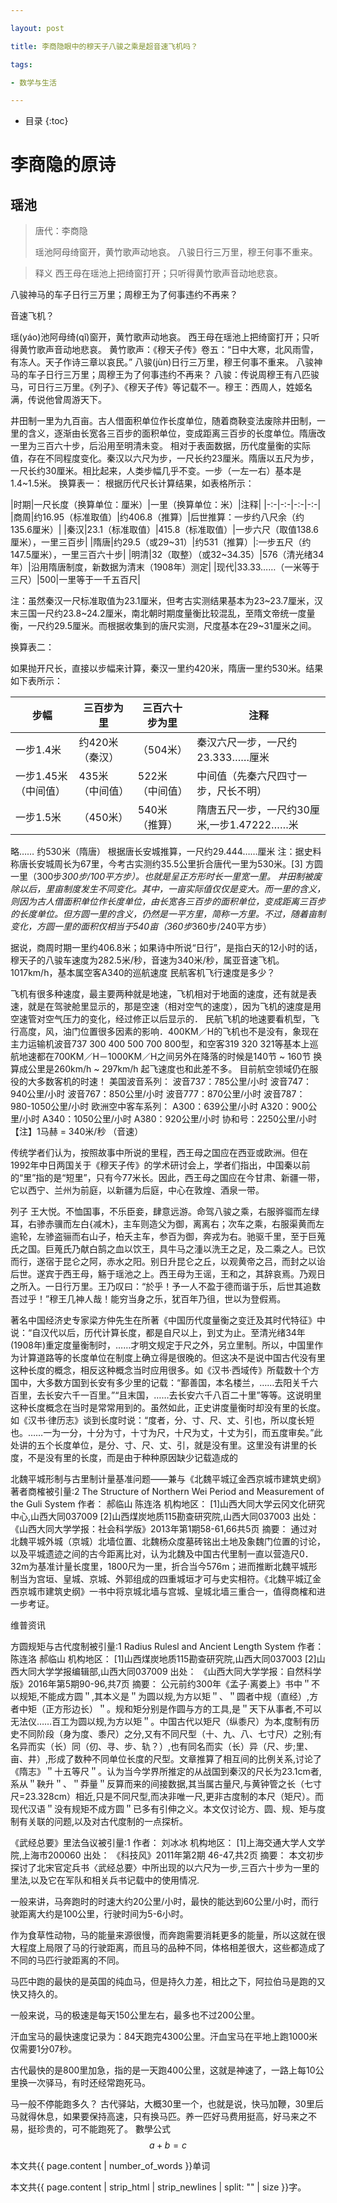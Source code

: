 ```yaml
---

layout: post

title: 李商隐眼中的穆天子八骏之乘是超音速飞机吗？

tags:

- 数学与生活

---
```


* 目录
{:toc}

# 李商隐的原诗
## 瑶池
>
> 唐代：李商隐
>
> 瑶池阿母绮窗开，黄竹歌声动地哀。 
> 八骏日行三万里，穆王何事不重来。

> 释义
西王母在瑶池上把绮窗打开；只听得黄竹歌声音动地悲哀。

八骏神马的车子日行三万里；周穆王为了何事违约不再来？

音速飞机？


瑶(yáo)池阿母绮(qǐ)窗开，黄竹歌声动地哀。
西王母在瑶池上把绮窗打开；只听得黄竹歌声音动地悲哀。
黄竹歌声：《穆天子传》卷五：“日中大寒，北风雨雪，有冻人。天子作诗三章以哀民。”
八骏(jùn)日行三万里，穆王何事不重来。
八骏神马的车子日行三万里；周穆王为了何事违约不再来？
八骏：传说周穆王有八匹骏马，可日行三万里。《列子》、《穆天子传》等记载不一。穆王：西周人，姓姬名满，传说他曾周游天下。

井田制一里为九百亩。古人借面积单位作长度单位，随着商鞅变法废除井田制，一里的含义，逐渐由长宽各三百步的面积单位，变成距离三百步的长度单位。隋唐改一里为三百六十步，后沿用至明清未变。
相对于表面数据，历代度量衡的实际值，存在不同程度变化。秦汉以六尺为步，一尺长约23厘米。隋唐以五尺为步，一尺长约30厘米。相比起来，人类步幅几乎不变。一步（一左一右）基本是1.4~1.5米。
换算表一：
根据历代尺长计算结果，如表格所示：

|时期|一尺长度（换算单位：厘米）|一里（换算单位：米）|注释|
|-:-|-:-|-:-|-:-|
|商周|约16.95（标准取值）|约406.8（推算）|后世推算：一步约八尺余（约135.6厘米）|
|秦汉|23.1（标准取值）|415.8（标准取值）|一步六尺（取值138.6厘米），一里三百步|
|隋唐|约29.5（或29~31）|约531（推算）|:一步五尺（约147.5厘米），一里三百六十步|
|明清|32（取整）（或32~34.35）|576（清光绪34年）|沿用隋唐制度，新数据为清末（1908年）测定|
|现代|33.33……（一米等于三尺）|500|一里等于一千五百尺|

注：虽然秦汉一尺标准取值为23.1厘米，但考古实测结果基本为23~23.7厘米，汉末三国一尺约23.8~24.2厘米，南北朝时期度量衡比较混乱，至隋文帝统一度量衡，一尺约29.5厘米。而根据收集到的唐尺实测，尺度基本在29~31厘米之间。

换算表二：

如果抛开尺长，直接以步幅来计算，秦汉一里约420米，隋唐一里约530米。结果如下表所示：

|步幅|三百步为里|三百六十步为里|注释|
|---|---|---|----|
|一步1.4米|约420米（秦汉）|（504米）|秦汉六尺一步，一尺约23.333……厘米|
|一步1.45米（中间值）|435米（中间值）|522米（中间值）|中间值（先秦六尺四寸一步，尺长不明）|
|一步1.5米|（450米）|540米（推算）|隋唐五尺一步，一尺约30厘米,一步1.47222……米|

略……
约530米（隋唐）
根据唐长安城推算，一尺约29.444……厘米
注：据史料称唐长安城周长为67里，今考古实测约35.5公里折合唐代一里为530米。[3]
方圆一里（300步*300步/100平方步）。也就是呈正方形时长一里宽一里。
井田制被废除以后，里亩制度发生不同变化。其中，一亩实际值仅仅是变大。而一里的含义，则因为古人借面积单位作长度单位，由长宽各三百步的面积单位，变成距离三百步的长度单位。但方圆一里的含义，仍然是一平方里，简称一方里。不过，随着亩制变化，方圆一里的面积仅相当于540亩（360步*360步/240平方步）

据说，商周时期一里约406.8米；如果诗中所说“日行”，是指白天的12小时的话，穆天子的八骏车速度为282.5米/秒，音速为340米/秒，属亚音速飞机。1017km/h，基本属空客A340的巡航速度
民航客机飞行速度是多少？
 
飞机有很多种速度，最主要两种就是地速，飞机相对于地面的速度，还有就是表速，就是在驾驶舱里显示的，那是空速（相对空气的速度），因为飞机的速度是用空速管对空气压力的变化，经过修正以后显示的．
民航飞机的地速要看机型，飞行高度，风，油门位置很多因素的影响．400KM／H的飞机也不是没有，象现在主力运输机波音737 300 400 500 700 800型，和空客319 320 321等基本上巡航地速都在700KM／H－1000KM／H之间另外在降落的时候是140节 ~ 160节 换算成公里是260km/h ~ 297km/h 起飞速度也和此差不多。 目前航空领域仍在服役的大多数客机的时速！ 美国波音系列： 波音737：785公里/小时 波音747：940公里/小时 波音767：850公里/小时 波音777：870公里/小时 波音787：980-1050公里/小时 欧洲空中客车系列： A300：639公里/小时 A320：900公里/小时 A340：1050公里/小时 A380：920公里/小时 协和号：2250公里/小时 【注】1马赫 = 340米/秒 （音速）

传统学者们认为，按照故事中所说的里程，西王母之国应在西亚或欧洲。但在1992年中日两国关于《穆天子传》的学术研讨会上，学者们指出，中国秦以前的“里”指的是“短里”，只有今77米长。因此，西王母之国应在今甘肃、新疆一带，它以西宁、兰州为前庭，以新疆为后庭，中心在敦煌、酒泉一带。

列子 王大悦。不恤国事，不乐臣妾，肆意远游。命驾八骏之乘，右服骅骝而左绿耳，右骖赤骥而左白{减木}，主车则造父为御，离离右；次车之乘，右服渠黄而左逾轮，左骖盗骊而右山子，柏夭主车，参百为御，奔戎为右。驰驱千里，至于巨蒐氏之国。巨蒐氏乃献白鹄之血以饮王，具牛马之湩以洗王之足，及二乘之人。已饮而行，遂宿于昆仑之阿，赤水之阳。别日升昆仑之丘，以观黄帝之吕，而封之以诒后世。遂宾于西王母，觞于瑶池之上。西王母为王谣，王和之，其辞哀焉。乃观日之所入。一日行万里。王乃叹曰：“於乎！予一人不盈于德而谐于乐，后世其追数吾过乎！”穆王几神人哉！能穷当身之乐，犹百年乃徂，世以为登假焉。

著名中国经济史专家梁方仲先生在所著《中国历代度量衡之变迁及其时代特征》中说：“自汉代以后，历代计算长度，都是自尺以上，到丈为止。至清光绪34年(1908年)重定度量衡制时，……才明文规定于尺之外，另立里制。所以，中国里作为计算道路等的长度单位在制度上确立得是很晚的。但这决不是说中国古代没有里这种长度的概念，相反这种概念当时应用很多。如《汉书·西域传》所载数十个方国中，大多数方国到长安有多少里的记载：“鄯善国，本名楼兰，……去阳关千六百里，去长安六千一百里。”“且末国，……去长安六千八百二十里”等等。这说明里这种长度概念在当时是常常用到的。虽然如此，正史讲度量衡时却没有里的长度。如《汉书·律历志》谈到长度时说：“度者，分、寸、尺、丈、引也，所以度长短也。……一为一分，十分为寸，十寸为尺，十尺为丈，十丈为引，而五度审矣。”此处讲的五个长度单位，是分、寸、尺、丈、引，就是没有里。这里没有讲里的长度，不是没有里的长度，而是由于种种原因缺少记载造成的

北魏平城形制与古里制计量基准问题——兼与《北魏平城辽金西京城市建筑史纲》著者商榷被引量:2
The Structure of Northern Wei Period and Measurement of the Guli System
作者：
郝临山 陈连洛 
机构地区：
[1]山西大同大学云冈文化研究中心,山西大同037009 [2]山西煤炭地质115勘查研究院,山西大同037003
出处：
《山西大同大学学报：社会科学版》2013年第1期58-61,66共5页
摘要：
通过对北魏平城外城（京城）北墙位置、北魏杨众度墓砖铭出土地及象魏门位置的讨论，以及平城遗迹之间的古今距离比对，认为北魏及中国古代里制一直以营造尺0．32m为基准计量长度里，1800尺为一里，折合当今576m；进而推断北魏平城形制当为宫垣、皇城、京城、外郭组成的四重城垣才可与史实相符。《北魏平城辽金西京城市建筑史纲》一书中将京城北墙与宫城、皇城北墙三重合一，值得商榷和进一步考证。

维普资讯


方圆规矩与古代度制被引量:1
Radius Rulesl and Ancient Length System
作者：
陈连洛 郝临山 
机构地区：
[1]山西煤炭地质115勘查研究院,山西大同037003 [2]山西大同大学学报编辑部,山西大同037009
出处：
《山西大同大学学报：自然科学版》2016年第5期90-96,共7页
摘要：
公元前约300年《孟子·离娄上》书中＂不以规矩,不能成方圆＂,其本义是＂为圆以规,为方以矩＂、＂圆者中规（直经）,方者中矩（正方形边长）＂。规和矩分别是作圆与方的工具,是＂天下从事者,不可以无法仪……百工为圆以规,为方以矩＂。中国古代以矩尺（纵黍尺）为本,度制有历史不同阶段（身为度、黍尺）之分,又有不同尺型（十、九、八、七寸尺）之别;有名异而实（长）同（仞、寻、步、轨？）,也有同名而实（长）异（尺、步;里、亩、井）,形成了数种不同单位长度的尺型。文章推算了相互间的比例关系,讨论了《隋志》＂十五等尺＂。认为当今学界所推定的从战国到秦汉的尺长为23.1cm者,系从＂鞅升＂、＂莽量＂反算而来的间接数据,其当属古量尺,与黄钟管之长（七寸尺=23.328cm）相近,只是不同尺型,而决非唯一尺,更非古度制的本尺（矩尺）。而现代汉语＂没有规矩不成方圆＂已多有引伸之义。本文仅讨论方、圆、规、矩与度制有关联的问题,以及对古代度制的一点探析。

《武经总要》里法刍议被引量:1
作者：
刘冰冰
机构地区：
[1]上海交通大学人文学院,上海市200060
出处：
《科技风》2011年第2期 46-47,共2页
摘要：
本文初步探讨了北宋官定兵书〈武经总要〉中所出现的以六尺为一步,三百六十步为一里的里法,以及它在军队和相关兵书记载中的使用情况.

一般来讲，马奔跑时的时速大约20公里/小时，最快的能达到60公里/小时，而行驶距离大约是100公里，行驶时间为5-6小时。

作为食草性动物，马的能量来源很慢，而奔跑需要消耗更多的能量，所以这就在很大程度上局限了马的行驶距离，而且马的品种不同，体格相差很大，这些都造成了不同的马匹行驶距离的不同。

马匹中跑的最快的是英国的纯血马，但是持久力差，相比之下，阿拉伯马是跑的又快又持久的。

一般来说，马的极速是每天150公里左右，最多也不过200公里。

汗血宝马的最快速度记录为：84天跑完4300公里。汗血宝马在平地上跑1000米仅需要1分07秒。

古代最快的是800里加急，指的是一天跑400公里，这就是神速了，一路上每10公里换一次驿马，有时还经常跑死马。

马一般不停能跑多久？
古代驿站，大概30里一个，也就是说，快马加鞭，30里后马就得休息，如果要保持高速，只有换马匹。养一匹好马费用挺高，好马来之不易，挺珍贵的，可不能跑死了。
數學公式
$$a+b=c$$




本文共{{ page.content | number_of_words }}单词


本文共{{ page.content | strip_html | strip_newlines | split: "" | size }}字。

